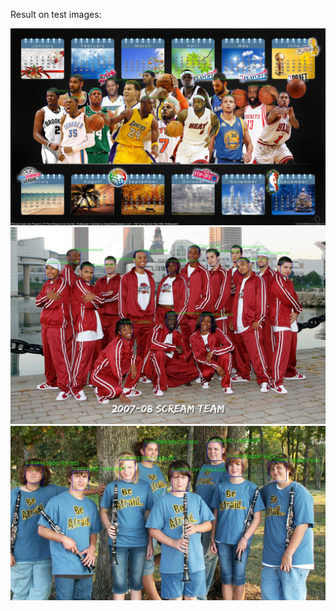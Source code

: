 Result on test images:

![test1.jpg](/Face_Detection/MTCNN/images/test1_r.jpg)
![test1.jpg](/Face_Detection/MTCNN/images/test2_r.jpg)
![test1.jpg](/Face_Detection/MTCNN/images/example1_r.jpg)

